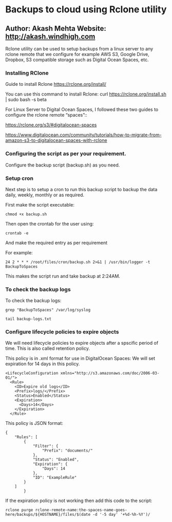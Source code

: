 
# Backups to cloud using Rclone utility

## Author: Akash Mehta Website: http://akash.windhigh.com

Rclone utility can be used to setup backups from a linux server to any rclone remote that we configure for example AWS S3, Google Drive, Dropbox, S3 compatible storage such as Digital Ocean Spaces, etc. 

### Installing RClone

Guide to install Rclone
https://rclone.org/install/ 

You can use this command to install Rclone:
curl https://rclone.org/install.sh | sudo bash -s beta


For Linux Server to Digital Ocean Spaces, I followed these two guides to configure the rclone remote “spaces”::

https://rclone.org/s3/#digitalocean-spaces

https://www.digitalocean.com/community/tutorials/how-to-migrate-from-amazon-s3-to-digitalocean-spaces-with-rclone

### Configuring the script as per your requirement.

Configure the backup script (backup.sh) as you need.

### Setup cron

Next step is to setup a cron to run this backup script to backup the data daily, weekly, monthly or as required.

First make the script executable:

`chmod +x backup.sh`

Then open the crontab for the user using:

`crontab -e`

And make the required entry as per requirement

For example:

`24 2 * * * /root/files/cron/backup.sh 2>&1 | /usr/bin/logger -t BackupToSpaces`

This makes the script run and take backup at 2:24AM.

### To check the backup logs

To check the backup logs:

`grep "BackupToSpaces" /var/log/syslog`

`tail backup-logs.txt`

### Configure lifecycle policies to expire objects

We will need lifecycle policies to expire objects after a spscific period of time. This is also called retention policy.

This policy is in .xml format for use in DigitalOcean Spaces:
We will set expiration for 14 days in this policy.

````
<LifecycleConfiguration xmlns="http://s3.amazonaws.com/doc/2006-03-01/">
  <Rule>
    <ID>Expire old logs</ID>
    <Prefix>logs/</Prefix>
    <Status>Enabled</Status>
    <Expiration>
      <Days>14</Days>
    </Expiration>
  </Rule>
````

This policy is JSON format:

````
{
    "Rules": [
        {
            "Filter": {
                "Prefix": "documents/"
            },
            "Status": "Enabled",
            "Expiration": {
                "Days": 14
            },
            "ID": "ExampleRule"
        }
    ]
        }

````

If the expiration policy is not working then add this code to the script:

````
rclone purge rclone-remote-name:the-spaces-name-goes-here/backups/${HOSTNAME}/files/$(date -d '-5 day' '+%d-%h-%Y')/

````